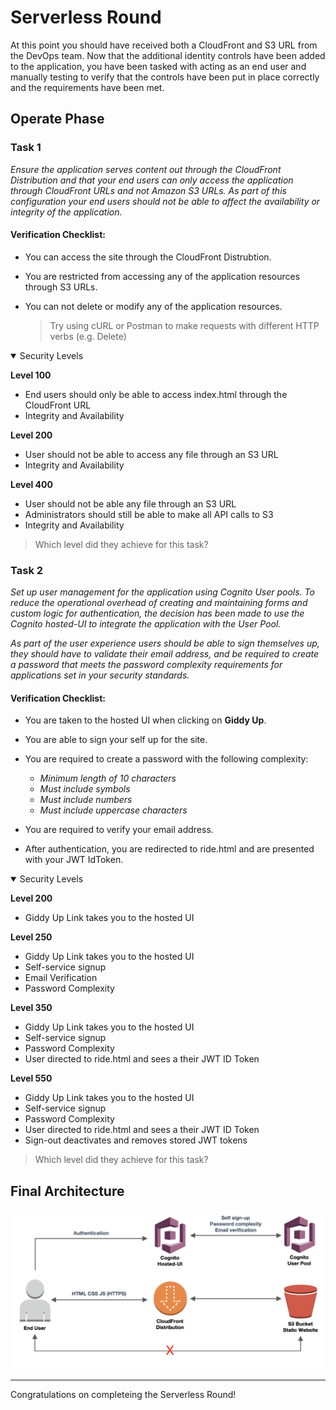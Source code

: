 # Serverless Round

At this point you should have received both a CloudFront and S3 URL from the DevOps team.  Now that the additional identity controls have been added to the application, you have been tasked with acting as an end user and manually testing to verify that the controls have been put in place correctly and the requirements have been met.

## Operate Phase

### Task 1

*Ensure the application serves content out through the CloudFront Distribution and that your end users can only access the application through CloudFront URLs and not Amazon S3 URLs. As part of this configuration your end users should not be able to affect the availability or integrity of the application.*

#### Verification Checklist:

* You can access the site through the CloudFront Distrubtion.

* You are restricted from accessing any of the application resources through S3 URLs.

* You can not delete or modify any of the application resources.

	> Try using cURL or Postman to make requests with different HTTP verbs (e.g. Delete)

<details open>
<summary>Security Levels</summary>

**Level 100**

  * End users should only be able to access index.html through the CloudFront URL
  * Integrity and Availability
  
**Level 200**

  * User should not be able to access any file through an S3 URL
  * Integrity and Availability

**Level 400**

  * User should not be able any file through an S3 URL
  * Administrators should still be able to make all API calls to S3
  * Integrity and Availability
  
</details>

> Which level did they achieve for this task?

### Task 2

*Set up user management for the application using Cognito User pools.  To reduce the operational overhead of creating and maintaining forms and custom logic for authentication, the decision has been made to use the Cognito hosted-UI to integrate the application with the User Pool.*

*As part of the user experience users should be able to sign themselves up, they should have to validate their email address, and be required to create a password that meets the password complexity requirements for applications set in your security standards.*

#### Verification Checklist: 

* You are taken to the hosted UI when clicking on **Giddy Up**.

* You are able to sign your self up for the site.

* You are required to create a password with the following complexity:
	* *Minimum length of 10 characters*
	* *Must include symbols*
	* *Must include numbers*
	* *Must include uppercase characters*
	
* You are required to verify your email address.

* After authentication, you are redirected to ride.html and are presented with your JWT IdToken.

<details open>
<summary>Security Levels</summary>

**Level 200**

  * Giddy Up Link takes you to the hosted UI
  
**Level 250**

  * Giddy Up Link takes you to the hosted UI
  * Self-service signup
  * Email Verification
  * Password Complexity

**Level 350**

  * Giddy Up Link takes you to the hosted UI
  * Self-service signup
  * Password Complexity
  * User directed to ride.html and sees a their JWT ID Token

**Level 550**

  * Giddy Up Link takes you to the hosted UI
  * Self-service signup
  * Password Complexity
  * User directed to ride.html and sees a their JWT ID Token
  * Sign-out deactivates and removes stored JWT tokens
  
</details>

> Which level did they achieve for this task?

## Final Architecture

![Architecture](./images/architecture-final.png)

<!--
## Cleanup

In order to prevent charges to your account we recommend cleaning up the infrastructure that was created, especially if you are doing other Identity rounds. 

> You will need to manually delete some resources before you delete the CloudFormation stacks so please do the following steps in order.

1.	Delete the Amazon Cognito Domain for the hosted-UI.
	* Go to the [Amazon Cognito](https://console.aws.amazon.com/cognito/users/?region=us-east-1) console.
	* On the left navigation under **App Integration**, click on **Domain Name**.
	* Click **Delete**
	* Click the acknowledgement checkbox and click **Delete**

2.	Delete the CloudFormation stack (**Identity-RR-Wksp-Serverless-Round**).
	* Go to the [AWS CloudFormation](https://console.aws.amazon.com/cloudformation/home?region=us-east-1#/stacks?filter=active) console.
	* Select the appropiate stack.
	* Select **Action**.
	* Click **Delete Stack**.

-->

***

Congratulations on completeing the Serverless Round!



